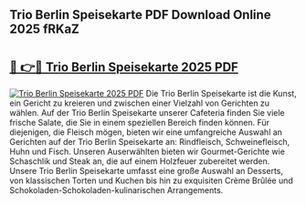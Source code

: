 ## Trio Berlin Speisekarte PDF Download Online 2025 fRKaZ

# <h2><a href="http://gc5lz0y.nevu.top/?p=Trio+Berlin+Speisekarte">🔗 👉🔴 Trio Berlin Speisekarte 2025 PDF</a></h2>

[![Trio Berlin Speisekarte 2025 PDF](https://i.imgur.com/dBaPXMq.png)](http://gc5lz0y.nevu.top/?p=Trio+Berlin+Speisekarte)
Die Trio Berlin Speisekarte ist die Kunst, ein Gericht zu kreieren und zwischen einer Vielzahl von Gerichten zu wählen. Auf der Trio Berlin Speisekarte unserer Cafeteria finden Sie viele frische Salate, die Sie in einem speziellen Bereich finden können. Für diejenigen, die Fleisch mögen, bieten wir eine umfangreiche Auswahl an Gerichten auf der Trio Berlin Speisekarte an: Rindfleisch, Schweinefleisch, Huhn und Fisch. Unseren Auserwählten bieten wir Gourmet-Gerichte wie Schaschlik und Steak an, die auf einem Holzfeuer zubereitet werden. Unsere Trio Berlin Speisekarte umfasst eine große Auswahl an Desserts, von klassischen Torten und Kuchen bis hin zu exquisiten Crème Brûlée und Schokoladen-Schokoladen-kulinarischen Arrangements.
